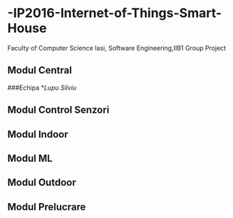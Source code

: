 # -IP2016-Internet-of-Things-Smart-House
Faculty of Computer Science Iasi, Software Engineering,IIB1 Group Project


## Modul Central
###Echipa
      **Lupu Silviu*
## Modul Control Senzori
## Modul Indoor
## Modul ML
## Modul Outdoor
## Modul Prelucrare
